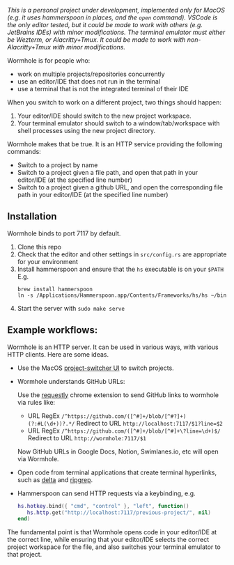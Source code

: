 _This is a personal project under development, implemented only for MacOS (e.g. it uses hammerspoon in places, and the `open` command). VSCode is the only editor tested, but it could be made to work with others (e.g. JetBrains IDEs) with minor modifications. The terminal emulator must either be Wezterm, or Alacritty+Tmux. It could be made to work with non-Alacritty+Tmux with minor modifications._

Wormhole is for people who:
- work on multiple projects/repositories concurrently
- use an editor/IDE that does not run in the terminal
- use a terminal that is not the integrated terminal of their IDE

When you switch to work on a different project, two things should happen:

1. Your editor/IDE should switch to the new project workspace.
2. Your terminal emulator should switch to a window/tab/workspace with shell processes using the new project directory.

Wormhole makes that be true.
It is an HTTP service providing the following commands:

- Switch to a project by name
- Switch to a project given a file path, and open that path in your editor/IDE (at the specified line number)
- Switch to a project given a github URL, and open the corresponding file path in your editor/IDE (at the specified line number)

## Installation

Wormhole binds to port 7117 by default.

1. Clone this repo
2. Check that the editor and other settings in `src/config.rs` are appropriate for your environment
3. Install hammerspoon and ensure that the `hs` executable is on your `$PATH`
   E.g.
   ```
   brew install hammerspoon
   ln -s /Applications/Hammerspoon.app/Contents/Frameworks/hs/hs ~/bin
   ```
4. Start the server with `sudo make serve`

## Example workflows:

Wormhole is an HTTP server.
It can be used in various ways, with various HTTP clients.
Here are some ideas.

- Use the MacOS [project-switcher UI](https://github.com/dandavison/wormhole-gui) to switch projects.

- Wormhole understands GitHub URLs:

  Use the [requestly](https://chrome.google.com/webstore/detail/requestly-open-source-htt/mdnleldcmiljblolnjhpnblkcekpdkpa) chrome extension to send GitHub links to wormhole via rules like:<br>

  - URL RegEx `/^https://github.com/([^#]+/blob/[^#?]+)(?:#L(\d+))?.*/` Redirect to URL `http://localhost:7117/$1?line=$2`
  - URL RegEx `/^https://github.com/([^#]+/blob/[^#]+\?line=\d+)$/` Redirect to URL `http://wormhole:7117/$1`

  Now GitHub URLs in Google Docs, Notion, Swimlanes.io, etc will open via Wormhole.

- Open code from terminal applications that create terminal hyperlinks, such as [delta](https://dandavison.github.io/delta/grep.html?highlight=hyperlinks#grep) and [ripgrep](https://github.com/BurntSushi/ripgrep/discussions/2611).

- Hammerspoon can send HTTP requests via a keybinding, e.g.
  ```lua
  hs.hotkey.bind({ "cmd", "control" }, "left", function()
     hs.http.get("http://localhost:7117/previous-project/", nil)
  end)
  ```

The fundamental point is that Wormhole opens code in your editor/IDE at the correct line, while ensuring that your editor/IDE selects the correct project workspace for the file, and also switches your terminal emulator to that project.
